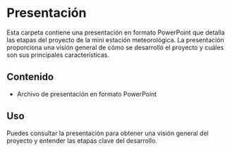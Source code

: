 # Presentación

Esta carpeta contiene una presentación en formato PowerPoint que detalla las etapas del proyecto de la mini estación meteorológica. La presentación proporciona una visión general de cómo se desarrolló el proyecto y cuáles son sus principales características.

## Contenido

- Archivo de presentación en formato PowerPoint

## Uso

Puedes consultar la presentación para obtener una visión general del proyecto y entender las etapas clave del desarrollo.


